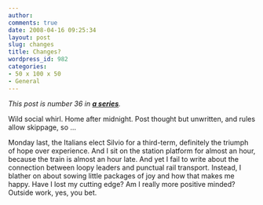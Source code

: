 ```yaml
---
author:
comments: true
date: 2008-04-16 09:25:34
layout: post
slug: changes
title: Changes?
wordpress_id: 982
categories:
- 50 x 100 x 50
- General
---
```


_This post is number 36 in __[a series](http://jeremycherfas.net/category/50-x-100-x-50/)__._

Wild social whirl. Home after midnight. Post thought but unwritten, and rules allow skippage, so ...

Monday last, the Italians elect Silvio for a third-term, definitely the triumph of hope over experience. And I sit on the station platform for almost an hour, because the train is almost an hour late. And yet I fail to write about the connection between loopy leaders and punctual rail transport. Instead, I blather on about sowing little packages of joy and how that makes me happy. Have I lost my cutting edge? Am I really more positive minded? Outside work, yes, you bet.
